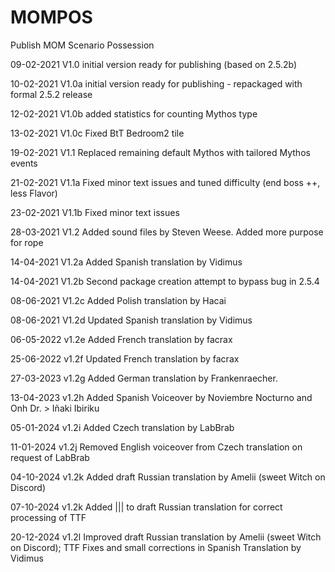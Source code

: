 # MOMPOS

Publish MOM Scenario Possession


09-02-2021 V1.0 initial version ready for publishing (based on 2.5.2b)

10-02-2021 V1.0a initial version ready for publishing - repackaged with formal 2.5.2 release

12-02-2021 V1.0b added statistics for counting Mythos type

13-02-2021 V1.0c Fixed BtT Bedroom2 tile

19-02-2021 V1.1 Replaced remaining default Mythos with tailored Mythos events

21-02-2021 V1.1a Fixed minor text issues and tuned difficulty (end boss ++, less Flavor)

23-02-2021 V1.1b Fixed minor text issues

28-03-2021 V1.2  Added sound files by Steven Weese. Added more purpose for rope

14-04-2021 V1.2a Added Spanish translation by Vidimus

14-04-2021 V1.2b Second package creation attempt to bypass bug in 2.5.4

08-06-2021 V1.2c Added Polish translation by Hacai

08-06-2021 V1.2d Updated Spanish translation by Vidimus

06-05-2022 v1.2e Added French translation by facrax

25-06-2022 v1.2f Updated French translation by facrax

27-03-2023 v1.2g Added German translation by Frankenraecher.

13-04-2023 v1.2h Added Spanish Voiceover by Noviembre Nocturno and Onh Dr. > Iñaki Ibiriku

05-01-2024 v1.2i Added Czech translation by LabBrab

11-01-2024 v1.2j Removed English voiceover from Czech translation on request of LabBrab

04-10-2024 v1.2k Added draft Russian translation by Amelii (sweet Witch on Discord)

07-10-2024 v1.2k Added ||| to draft Russian translation for correct processing of TTF

20-12-2024 v1.2l Improved draft Russian translation by Amelii (sweet Witch on Discord); TTF Fixes and small corrections in Spanish Translation by Vidimus
